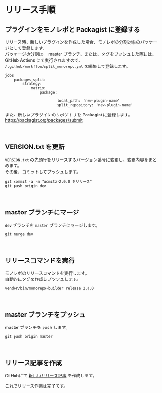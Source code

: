 # リリース手順

## プラグインをモノレポと Packagist に登録する

リリース時、新しいプラグインを作成した場合、モノレポの分割対象のパッケージとして登録します。  
パッケージの分割は、 master ブランチ、または、タグをプッシュした際には、GitHub Actions にて実行されますので、 
`/.github/workflow/split_monorepo.yml` を編集して登録します。

```shell
jobs:
    packages_split:
        strategy:
            matrix:
                package:
                    -
                        local_path: 'new-plugin-name'
                        split_repository: 'new-plugin-name'
```

また、新しいプラグインのリポジトリを Packagist に登録します。  
https://packagist.org/packages/submit

　
## VERSION.txt を更新
`VERSION.txt` の先頭行をリリースするバージョン番号に変更し、変更内容をまとめます。  
その後、コミットしてプッシュします。

```shell
git commit -a -m "ucmitz-2.0.0 をリリース"
git push origin dev
```

　
## master ブランチにマージ
`dev` ブランチを `master` ブランチにマージします。

```shell
git merge dev
```

　
## リリースコマンドを実行
モノレポのリリースコマンドを実行します。  
自動的にタグを作成しプッシュします。

```shell
vendor/bin/monorepo-builder release 2.0.0
``` 

　
## master ブランチをプッシュ
master ブランチを push します。

```shell
git push origin master
```

　
## リリース記事を作成
GitHubにて [新しいリリース記事](https://github.com/baserproject/ucmitz/releases/new) を作成します。



これでリリース作業は完了です。　
